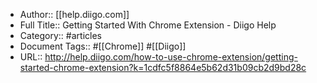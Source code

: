 - Author:: [[help.diigo.com]]
- Full Title:: Getting Started With Chrome Extension - Diigo Help
- Category:: #articles
- Document Tags:: #[[Chrome]] #[[Diigo]]
- URL:: http://help.diigo.com/how-to-use-chrome-extension/getting-started-chrome-extension?k=1cdfc5f8864e5b62d31b09cb2d9bd28c

